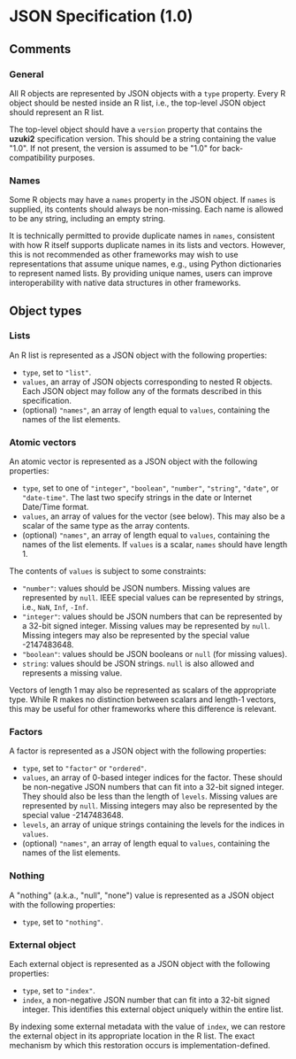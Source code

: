 

# JSON Specification (1.0)

## Comments

### General

All R objects are represented by JSON objects with a `type` property.
Every R object should be nested inside an R list, i.e., the top-level JSON object should represent an R list.

The top-level object should have a `version` property that contains the **uzuki2** specification version. 
This should be a string containing the value "1.0".
If not present, the version is assumed to be "1.0" for back-compatibility purposes.

### Names 

Some R objects may have a `names` property in the JSON object.
If `names` is supplied, its contents should always be non-missing.
Each name is allowed to be any string, including an empty string.

It is technically permitted to provide duplicate names in `names`, consistent with how R itself supports duplicate names in its lists and vectors.
However, this is not recommended as other frameworks may wish to use representations that assume unique names, e.g., using Python dictionaries to represent named lists.
By providing unique names, users can improve interoperability with native data structures in other frameworks.

## Object types

### Lists

An R list is represented as a JSON object with the following properties:

- `type`, set to `"list"`.
- `values`, an array of JSON objects corresponding to nested R objects.
  Each JSON object may follow any of the formats described in this specification.
- (optional) `"names"`, an array of length equal to `values`, containing the names of the list elements.

### Atomic vectors

An atomic vector is represented as a JSON object with the following properties:

- `type`, set to one of `"integer"`, `"boolean"`, `"number"`, 
  `"string"`, `"date"`, or `"date-time"`. The last two specify strings in the date or Internet Date/Time format.
- `values`, an array of values for the vector (see below).
  This may also be a scalar of the same type as the array contents.
- (optional) `"names"`, an array of length equal to `values`, containing the names of the list elements.
  If `values` is a scalar, `names` should have length 1.

The contents of `values` is subject to some constraints:

- `"number"`: values should be JSON numbers. 
  Missing values are represented by `null`.
  IEEE special values can be represented by strings, i.e., `NaN`, `Inf`, `-Inf`.
- `"integer"`: values should be JSON numbers that can be represented by a 32-bit signed integer.
  Missing values may be represented by `null`.
  Missing integers may also be represented by the special value -2147483648.
- `"boolean"`: values should be JSON booleans or `null` (for missing values).
- `string`: values should be JSON strings.
  `null` is also allowed and represents a missing value.



Vectors of length 1 may also be represented as scalars of the appropriate type.
While R makes no distinction between scalars and length-1 vectors, this may be useful for other frameworks where this difference is relevant.

### Factors

A factor is represented as a JSON object with the following properties:

- `type`, set to `"factor"` or `"ordered"`.
- `values`, an array of 0-based integer indices for the factor.
  These should be non-negative JSON numbers that can fit into a 32-bit signed integer.
  They should also be less than the length of `levels`.
  Missing values are represented by `null`.
  Missing integers may also be represented by the special value -2147483648.
- `levels`, an array of unique strings containing the levels for the indices in `values`.
- (optional) `"names"`, an array of length equal to `values`, containing the names of the list elements.
 <!--- -->

### Nothing

A "nothing" (a.k.a., "null", "none") value is represented as a JSON object with the following properties:

- `type`, set to `"nothing"`.

### External object

Each external object is represented as a JSON object with the following properties:

- `type`, set to `"index"`.
- `index`, a non-negative JSON number that can fit into a 32-bit signed integer.
  This identifies this external object uniquely within the entire list.

By indexing some external metadata with the value of `index`, we can restore the external object in its appropriate location in the R list.
The exact mechanism by which this restoration occurs is implementation-defined.
